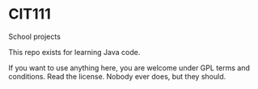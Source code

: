 # CIT111
School projects

This repo exists for learning Java code.

If you want to use anything here, you are welcome under GPL terms and conditions.
Read the license.  Nobody ever does, but they should.
